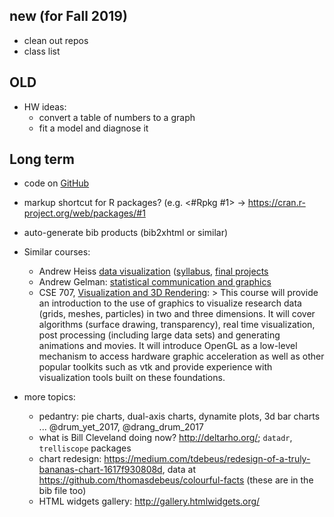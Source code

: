 ## new (for Fall 2019)

- clean out repos
- class list

## OLD

* HW ideas:
	* convert a table of numbers to a graph
	* fit a model and diagnose it

## Long term

* code on [GitHub](https://github.com/jrauser/writing/tree/master/how_humans_see_data)

* markup shortcut for R packages? (e.g. <#Rpkg #1> -> https://cran.r-project.org/web/packages/#1
* auto-generate bib products (bib2xhtml or similar)

* Similar courses:
    * Andrew Heiss [data visualization](https://datavizf17.classes.andrewheiss.com) ([syllabus](https://datavizf17.classes.andrewheiss.com/syllabus/), [final projects](https://datavizf17.classes.andrewheiss.com/final-projects/)
    * Andrew Gelman: [statistical communication and graphics](http://andrewgelman.com/2015/10/02/syllabus-for-my-course-on-communicating-data-and-statistics/)
    * CSE 707, [Visualization and 3D Rendering](https://computational.mcmaster.ca/graduate-studies/courses.html):
          > This course will provide an introduction to the use of graphics to visualize research data (grids, meshes, particles) in two and three dimensions. It will cover algorithms (surface drawing, transparency), real time visualization, post processing (including large data sets) and generating animations and movies. It will introduce OpenGL as a low-level mechanism to access hardware graphic acceleration as well as other popular toolkits such as vtk and provide experience with visualization tools built on these foundations.

* more topics:
    * pedantry: pie charts, dual-axis charts, dynamite plots, 3d bar charts ... @drum_yet_2017, @drang_drum_2017
    * what is Bill Cleveland doing now? http://deltarho.org/; `datadr`, `trelliscope` packages
    * chart redesign: https://medium.com/tdebeus/redesign-of-a-truly-bananas-chart-1617f930808d, data at https://github.com/thomasdebeus/colourful-facts (these are in the bib file too)
    * HTML widgets gallery: http://gallery.htmlwidgets.org/
